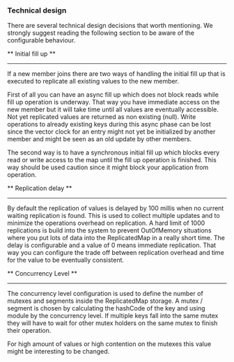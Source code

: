 
### Technical design

There are several technical design decisions that worth mentioning. We strongly suggest reading the following section
to be aware of the configurable behaviour.

** Initial fill up **
* * *

If a new member joins there are two ways of handling the initial fill up that is executed to replicate all existing
values to the new member.

First of all you can have an async fill up which does not block reads while fill up operation is underway. That way
you have immediate access on the new member but it will take time until all values are eventually accessible. Not yet
replicated values are returned as non existing (null).
Write operations to already existing keys during this async phase can be lost since the vector clock for an entry
might not yet be initialized by another member and might be seen as an old update by other members.

The second way is to have a synchronous initial fill up which blocks every read or write access to the map until the
fill up operation is finished. This way should be used caution since it might block your application from operation.

** Replication delay **
* * *

By default the replication of values is delayed by 100 millis when no current waiting replication is found. This is used
to collect multiple updates and to minimize the operations overhead on replication. A hard limit of 1000 replications
is build into the system to prevent OutOfMemory situations where you put lots of data into the ReplicatedMap in a really
short time.
The delay is configurable and a value of 0 means immediate replication. That way you can configure the trade off between
replication overhead and time for the value to be eventually consistent.

** Concurrency Level **
* * *

The concurrency level configuration is used to define the number of mutexes and segments inside the ReplicatedMap storage.
A mutex / segment is chosen by calculating the hashCode of the key and using module by the concurrency level. If multiple
keys fall into the same mutex they will have to wait for other mutex holders on the same mutex to finish their operation.

For high amount of values or high contention on the mutexes this value might be interesting to be changed.
